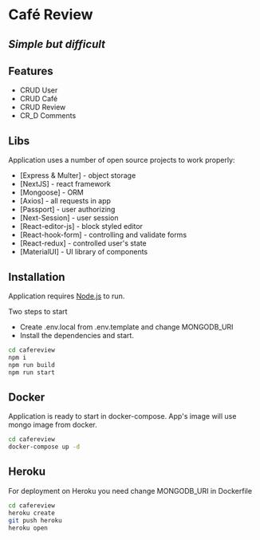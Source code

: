 # Café Review
## _Simple but difficult_

## Features

- CRUD User
- CRUD Café
- CRUD Review
- CR_D Comments 

## Libs

Application uses a number of open source projects to work properly:

- [Express & Multer] - object storage 
- [NextJS] - react framework
- [Mongoose] - ORM 
- [Axios] - all requests in app 
- [Passport] - user authorizing 
- [Next-Session] - user session 
- [React-editor-js] - block styled editor
- [React-hook-form] - controlling and validate forms
- [React-redux] - controlled user's state
- [MaterialUI] - UI library of components 

## Installation

Application requires [Node.js](https://nodejs.org/) to run.

Two steps to start
- Create .env.local from .env.template and change MONGODB_URI
- Install the dependencies and start.

```sh
cd cafereview
npm i
npm run build
npm run start
```

## Docker

Application is ready to start in docker-compose. App's image will use mongo image from docker. 

```sh
cd cafereview
docker-compose up -d
``` 

## Heroku

For deployment on Heroku you need change MONGODB_URI in Dockerfile

```sh
cd cafereview
heroku create
git push heroku 
heroku open
``` 